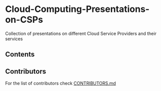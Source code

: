 # Cloud-Computing-Presentations-on-CSPs
Collection of presentations on different Cloud Service Providers and their services

## Contents

## Contributors
For the list of contributors check [CONTRIBUTORS.md](https://github.com/Vivekananda-Centenary-College/Cloud-Computing-Presentations-on-CSPs/blob/main/CONTRIBUTORS.md)
